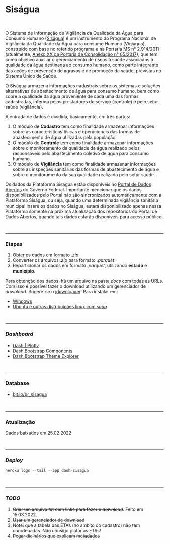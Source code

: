 # Siságua

<br>

O Sistema de Informação de Vigilância da Qualidade da Água para Consumo Humano ([Siságua](http://sisagua.saude.gov.br/sisagua/login.jsf)) é um instrumento do Programa Nacional de Vigilância da Qualidade da Água para consumo Humano (Vigiagua), construído com base no referido programa e na Portaria MS n° 2.914/2011 (atualmente, [Anexo XX da Portaria de Consolidação n° 05/2017](https://cevs-admin.rs.gov.br/upload/arquivos/201804/26143402-anexo-xx.pdf)), que tem como objetivo auxiliar o gerenciamento de riscos à saúde associados à qualidade da água destinada ao consumo humano, como parte integrante das ações de prevenção de agravos e de promoção da saúde, previstas no Sistema Único de Saúde.

O Siságua armazena informações cadastrais sobre os sistemas e soluções alternativas de abastecimento de água para consumo humano, bem como sobre a qualidade da água proveniente de cada uma das formas cadastradas, inferida pelos prestadores do serviço (controle) e pelo setor saúde (vigilância).

A entrada de dados é dividida, basicamente, em três partes:

1. O módulo de **Cadastro** tem como finalidade armazenar informações sobre as características físicas e operacionais das formas de abastecimento de água utilizadas pela população.
2. O módulo de **Controle** tem como finalidade armazenar informações sobre o monitoramento da qualidade da água realizado pelos responsáveis pelo abastecimento coletivo de água para consumo humano.
3. O módulo de **Vigilância** tem como finalidade armazenar informações sobre as inspeções sanitárias das formas de abastecimento de água e sobre o monitoramento da sua qualidade realizado pelo setor saúde.

Os dados da Plataforma Siságua estão disponíveis no [Portal de Dados Abertos](http://www.dados.gov.br/dataset?tags=SISAGUA) do Governo Federal. Importante mencionar que os dados disponibilizados pelo Portal não são sincronizados automaticamente com a Plataforma Siságua, ou seja, quando uma determinada vigilância sanitária municipal insere os dados no Siságua, estará disponibilizado apenas nessa Plataforma somente na próxima atualização dos repositórios do Portal de Dados Abertos, quando tais dados estarão disponíveis para acesso público.

<br>

---

### Etapas

1. Obter os dados em formato *.zip*
2. Converter os arquivos *.zip* para formato *.parquet*
3. Reparticionar os dados em formato *.parquet*, utilizando **estado** e **município**.


Para obtenção dos dados, há um arquivo na pasta *docs* com todas as URLs. Com isso é possível fazer o download utilizando um gerenciador de *download*. Sugere-se o [jdownloader](https://jdownloader.org). Para instalar em:
- [Windows](https://jdownloader.org/download/index)
- [Ubuntu e outras distribuições linux com *snap*](https://snapcraft.io/install/jdownloader2/ubuntu)

<br>

---

### *Dashboard*

- [Dash | Plotly](https://dash.plotly.com/)
- [Dash Bootstrap Components](https://dash-bootstrap-components.opensource.faculty.ai/)
- [Dash Bootstrap Theme Explorer](https://hellodash.pythonanywhere.com/dash_labs)

<br>

-----

### Database

- [bit.io/br_sisagua](https://bit.io/michelmetran/br_sisagua)

<br>

---

### Atualização

Dados baixados em 25.02.2022


<br>

----

### *Deploy*
```python
heroku logs --tail --app dash-sisagua
```

<br>

---

### *TODO*

1. <strike>Criar um arquivo txt com links para fazer o *download*</strike>. Feito em 15.03.2022.
2. <strike>Usar um gerenciador de download</strike>
3. Notei que a tabela das ETAs (no ambito do cadastro) não tem coordenadas. Não consigo plotar as ETAs!
4. <strike>Pegar dicinários que explicam metadados</strike>
